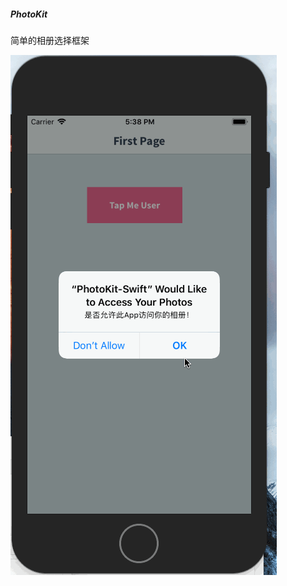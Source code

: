 


##### PhotoKit 

简单的相册选择框架 

![Demo内容](https://github.com/ZyjEugene/PhotoKit-Swift/blob/master/PhotoKit-Swift/效果图/预览.gif)




